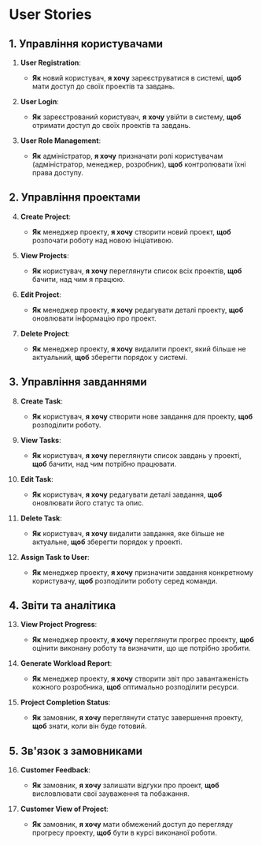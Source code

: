 # User Stories

## 1. Управління користувачами

1. **User Registration**:
    - **Як** новий користувач, **я хочу** зареєструватися в системі, **щоб** мати доступ до своїх проектів та завдань.

2. **User Login**:
    - **Як** зареєстрований користувач, **я хочу** увійти в систему, **щоб** отримати доступ до своїх проектів та завдань.

3. **User Role Management**:
    - **Як** адміністратор, **я хочу** призначати ролі користувачам (адміністратор, менеджер, розробник), **щоб** контролювати їхні права доступу.

## 2. Управління проектами

4. **Create Project**:
    - **Як** менеджер проекту, **я хочу** створити новий проект, **щоб** розпочати роботу над новою ініціативою.

5. **View Projects**:
    - **Як** користувач, **я хочу** переглянути список всіх проектів, **щоб** бачити, над чим я працюю.

6. **Edit Project**:
    - **Як** менеджер проекту, **я хочу** редагувати деталі проекту, **щоб** оновлювати інформацію про проект.

7. **Delete Project**:
    - **Як** менеджер проекту, **я хочу** видалити проект, який більше не актуальний, **щоб** зберегти порядок у системі.

## 3. Управління завданнями

8. **Create Task**:
    - **Як** користувач, **я хочу** створити нове завдання для проекту, **щоб** розподілити роботу.

9. **View Tasks**:
    - **Як** користувач, **я хочу** переглянути список завдань у проекті, **щоб** бачити, над чим потрібно працювати.

10. **Edit Task**:
    - **Як** користувач, **я хочу** редагувати деталі завдання, **щоб** оновлювати його статус та опис.

11. **Delete Task**:
    - **Як** користувач, **я хочу** видалити завдання, яке більше не актуальне, **щоб** зберегти порядок у проекті.

12. **Assign Task to User**:
    - **Як** менеджер проекту, **я хочу** призначити завдання конкретному користувачу, **щоб** розподілити роботу серед команди.

## 4. Звіти та аналітика

13. **View Project Progress**:
    - **Як** менеджер проекту, **я хочу** переглянути прогрес проекту, **щоб** оцінити виконану роботу та визначити, що ще потрібно зробити.

14. **Generate Workload Report**:
    - **Як** менеджер проекту, **я хочу** створити звіт про завантаженість кожного розробника, **щоб** оптимально розподілити ресурси.

15. **Project Completion Status**:
    - **Як** замовник, **я хочу** переглянути статус завершення проекту, **щоб** знати, коли він буде готовий.

## 5. Зв'язок з замовниками

16. **Customer Feedback**:
    - **Як** замовник, **я хочу** залишати відгуки про проект, **щоб** висловлювати свої зауваження та побажання.

17. **Customer View of Project**:
    - **Як** замовник, **я хочу** мати обмежений доступ до перегляду прогресу проекту, **щоб** бути в курсі виконаної роботи.
